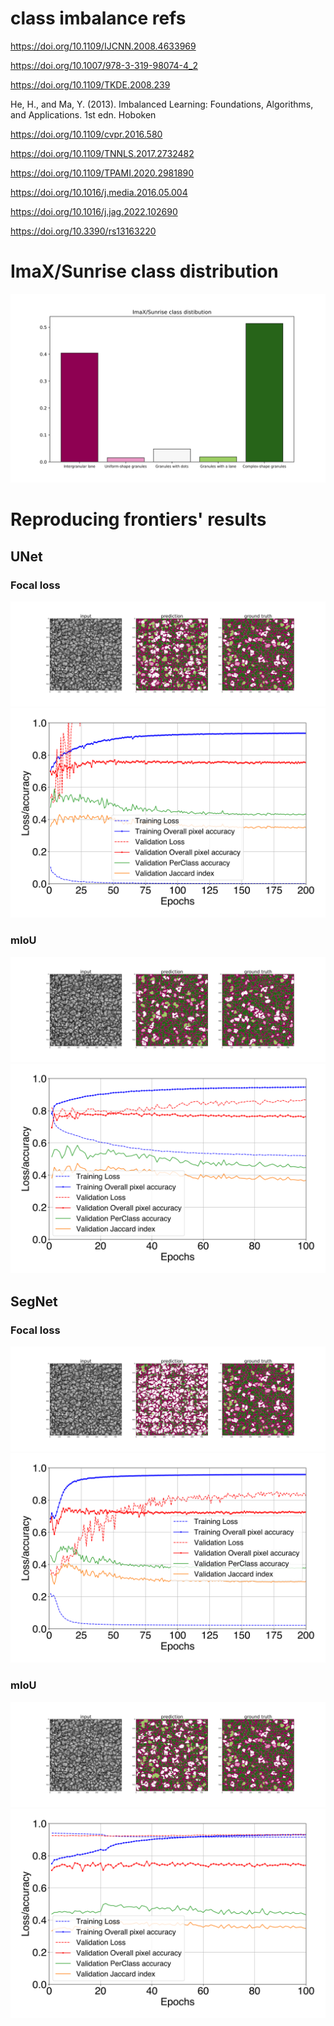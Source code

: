# class imbalance refs

https://doi.org/10.1109/IJCNN.2008.4633969

https://doi.org/10.1007/978-3-319-98074-4_2

https://doi.org/10.1109/TKDE.2008.239

He, H., and Ma, Y. (2013). Imbalanced Learning: Foundations, Algorithms, and Applications. 1st edn. Hoboken

https://doi.org/10.1109/cvpr.2016.580

https://doi.org/10.1109/TNNLS.2017.2732482

https://doi.org/10.1109/TPAMI.2020.2981890

https://doi.org/10.1016/j.media.2016.05.004

https://doi.org/10.1016/j.jag.2022.102690

https://doi.org/10.3390/rs13163220


# ImaX/Sunrise class distribution
<img src="resources/week_4/imax_sunrise_class_dist.svg">

# Reproducing frontiers' results
## UNet
### Focal loss
<img src="resources/week_4/unet_fl_best_val_1.svg">
<img src="resources/week_4/unet_focal.svg">

### mIoU
<img src="resources/week_4/unet_iou_best_val_1.svg">
<img src="resources/week_4/unet_iou.svg">

## SegNet
### Focal loss
<img src="resources/week_4/seg_fl_best_val_1.svg">
<img src="resources/week_4/seg_focal.svg">

### mIoU
<img src="resources/week_4/seg_iou_best_val_1.svg">
<img src="resources/week_4/seg_iou.svg">